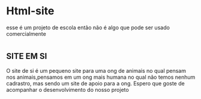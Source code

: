 # Html-site
esse é um projeto de escola então não é algo que pode ser usado comercialmente 
#

##  SITE EM SI
O site de si é um pequeno site para uma ong de animais no qual pensam nos animais,pensamos em um ong mais humana no qual não temos nenhum cadrastro, mas sendo um site de apoio para a ong.
Espero que goste de acompanhar o desenvolvimento do nosso projeto
##
